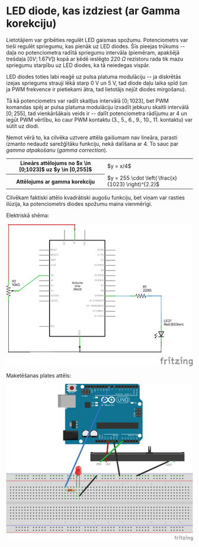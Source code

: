 # LED diode, kas izdziest (ar Gamma korekciju)

Lietotājiem var gribēties regulēt LED gaismas spožumu.
Potenciometrs var tieši regulēt spriegumu, kas pienāk uz LED diodes. 
Šīs pieejas trūkums -- daļa no potenciometra radītā spriegumu 
intervāla (piemēram, apakšējā trešdaļa $[0V;1.67V]$) kopā ar ķēdē 
ieslēgto $220~\Omega$ rezistoru rada tik mazu spriegumu starpību uz LED 
diodes, ka tā neiedegas vispār. 

LED diodes toties labi reaģē uz pulsa platuma modulāciju -- ja diskrētās
izejas spriegums strauji lēkā starp $0~\text{V}$ un $5~\text{V}$, tad diode 
daļu laika spīd (un ja PWM frekvence ir pietiekami ātra, tad lietotājs 
nejūt diodes mirgošanu). 

Tā kā potenciometrs var radīt skaitļus intervālā $[0;1023]$, bet PWM komandas 
spēj ar pulsa platuma modulāciju izvadīt jebkuru skaitli intervālā $[0;255]$, 
tad vienkāršākais veids ir -- dalīt potenciometra rādījumu ar 4 un iegūt 
PWM vērtību, ko caur PWM kontaktu (3., 5., 6., 9., 10., 11. kontaktu)
var sūtīt uz diodi. 

Ņemot vērā to, ka cilvēka uztvere attēla gaišumam nav lineāra, parasti 
izmanto nedaudz sarežģītāku funkciju, nekā dalīšana ar 4. 
To sauc par *gamma atpakošanu* (*gamma correction*).


<table>
<tr>
<th>
Lineārs attēlojums no $x \in [0;1023]$ uz $y \in [0,255]$
</th>
<td>
$y = x/4$
</td>
</tr>
<tr>
<th>
Attēlojums ar gamma korekciju
</th>
<td>
$y = 255 \cdot \left( \frac{x}{1023} \right)^{2.2}$
</td>
</table>

Cilvēkam faktiski attēlo kvadrātiski augošu funkciju, bet viņam 
var rasties ilūzija, ka potenciometrs diodes spožumu maina
vienmērīgi. 


Elektriskā shēma: 

![](PWMwithGammaCorrection_schem.png)

Maketēšanas plates attēls:

![](PWMwithGammaCorrection_bb.png)